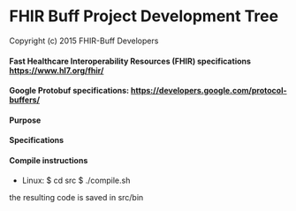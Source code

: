 # FHIR Buff Project Development Tree

Copyright (c) 2015 FHIR-Buff Developers

#### Fast Healthcare Interoperability Resources (FHIR) specifications https://www.hl7.org/fhir/

#### Google Protobuf specifications: https://developers.google.com/protocol-buffers/

#### Purpose

#### Specifications

#### Compile instructions

* Linux: 
$ cd src
$ ./compile.sh

the resulting code is saved in src/bin




